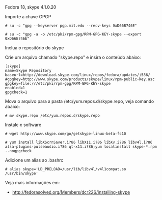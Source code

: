Fedora 18, skype 4.1.0.20

Importe a chave GPGP

	# su -c "gpg --keyserver pgp.mit.edu --recv-keys 0xD66B746E"

	# su -c "gpg -a -o /etc/pki/rpm-gpg/RPM-GPG-KEY-skype --export 0xD66B746E"


Inclua o repositório do skype

Crie um arquivo chamado "skype.repo" e insira o conteúdo abaixo:

	[skype]
	name=Skype Repository
	baseurl=http://download.skype.com/linux/repos/fedora/updates/i586/
	#gpgkey=http://www.skype.com/products/skype/linux/rpm-public-key.asc
	gpgkey=file:///etc/pki/rpm-gpg/RPM-GPG-KEY-skype
	enabled=1
	gpgcheck=1

Mova o arquivo para a pasta /etc/yum.repos.d/skype.repo, veja comando abaixo:

	# mv skype.repo /etc/yum.repos.d/skype.repo


Instale o software

	# wget http://www.skype.com/go/getskype-linux-beta-fc10

	# yum install libXScrnSaver.i?86 libX11.i?86 libXv.i?86 libv4l.i?86 alsa-plugins-pulseaudio.i?86 qt-x11.i?86;yum localinstall skype-*.rpm --nogpgcheck
 

Adicione um alias ao .bashrc

	# alias skype='LD_PRELOAD=/usr/lib/libv4l/v4l1compat.so /usr/bin/skype'


Veja mais informações em:

* http://fedorasolved.org/Members/dcr226/installing-skype
